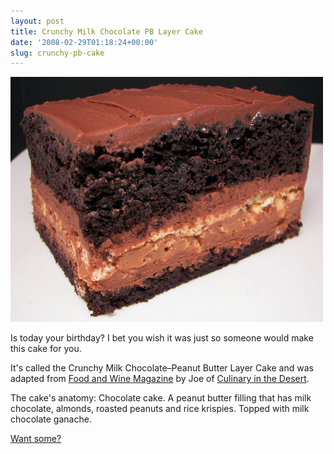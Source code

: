 ```yaml
---
layout: post
title: Crunchy Milk Chocolate PB Layer Cake
date: '2008-02-29T01:18:24+00:00'
slug: crunchy-pb-cake
---
```

<a href="http://desertculinary.blogspot.com/2005/05/crunchy-milk-chocolatepeanut-butter.html"><img src='images/uploads/2008/03/crunchypbcake2.jpg' alt='crunchy Milk Chocolate PB Layer Cake' class="yellowborder" /></a>

Is today your birthday? I bet you wish it was just so someone would make this cake for you. 

It's called the Crunchy Milk Chocolate–Peanut Butter Layer Cake and was adapted from <a href="http://www.foodandwine.com/">Food and Wine Magazine</a> by Joe of <a href="http://desertculinary.blogspot.com/">Culinary in the Desert</a>.

The cake's anatomy:
Chocolate cake.
A peanut butter filling that has milk chocolate, almonds, roasted peanuts and rice krispies.
Topped with milk chocolate ganache.

<a href="http://desertculinary.blogspot.com/2005/05/crunchy-milk-chocolatepeanut-butter.html">Want some?</a>
